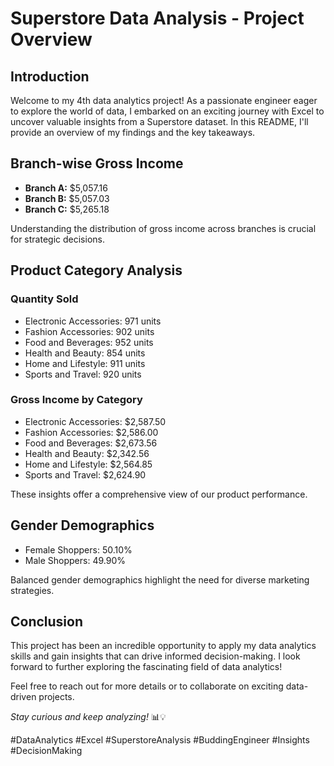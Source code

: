 # Superstore Data Analysis - Project Overview

## Introduction

Welcome to my 4th data analytics project! As a passionate engineer eager to explore the world of data, I embarked on an exciting journey with Excel to uncover valuable insights from a Superstore dataset. In this README, I'll provide an overview of my findings and the key takeaways.

## Branch-wise Gross Income

- **Branch A:** $5,057.16
- **Branch B:** $5,057.03
- **Branch C:** $5,265.18

Understanding the distribution of gross income across branches is crucial for strategic decisions.

## Product Category Analysis

### Quantity Sold

- Electronic Accessories: 971 units
- Fashion Accessories: 902 units
- Food and Beverages: 952 units
- Health and Beauty: 854 units
- Home and Lifestyle: 911 units
- Sports and Travel: 920 units

### Gross Income by Category

- Electronic Accessories: $2,587.50
- Fashion Accessories: $2,586.00
- Food and Beverages: $2,673.56
- Health and Beauty: $2,342.56
- Home and Lifestyle: $2,564.85
- Sports and Travel: $2,624.90

These insights offer a comprehensive view of our product performance.

## Gender Demographics

- Female Shoppers: 50.10%
- Male Shoppers: 49.90%

Balanced gender demographics highlight the need for diverse marketing strategies.

## Conclusion

This project has been an incredible opportunity to apply my data analytics skills and gain insights that can drive informed decision-making. I look forward to further exploring the fascinating field of data analytics!

Feel free to reach out for more details or to collaborate on exciting data-driven projects.

*Stay curious and keep analyzing!* 📊💡

#DataAnalytics #Excel #SuperstoreAnalysis #BuddingEngineer #Insights #DecisionMaking
